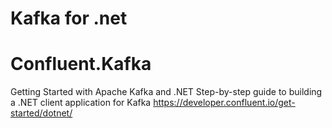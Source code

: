 # Kafka for .net 



# Confluent.Kafka


Getting Started with Apache Kafka and .NET
Step-by-step guide to building a .NET client application for Kafka
https://developer.confluent.io/get-started/dotnet/
